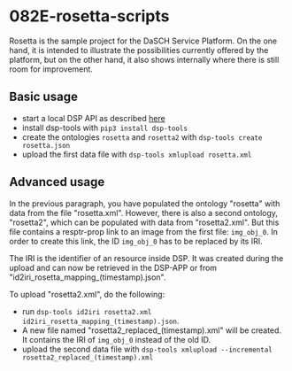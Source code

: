 # 082E-rosetta-scripts

Rosetta is the sample project for the DaSCH Service Platform. On the one hand, it is intended to illustrate the 
possibilities currently offered by the platform, but on the other hand, it also shows internally where there 
is still room for improvement.

## Basic usage
 - start a local DSP API as described [here](https://github.com/dasch-swiss/dsp-api#try-it-out)
 - install dsp-tools with `pip3 install dsp-tools`
 - create the ontologies `rosetta` and `rosetta2` with `dsp-tools create rosetta.json`
 - upload the first data file with `dsp-tools xmlupload rosetta.xml`

## Advanced usage
In the previous paragraph, you have populated the ontology "rosetta" with data from the file "rosetta.xml". 
However, there is also a second ontology, "rosetta2", which can be populated with data from "rosetta2.xml". 
But this file contains a resptr-prop link to an image from the first file: `img_obj_0`. 
In order to create this link, the ID `img_obj_0` has to be replaced by its IRI.  

The IRI is the identifier of an resource inside DSP. It was created during the upload and can now be retrieved 
in the DSP-APP or from "id2iri_rosetta_mapping_(timestamp).json".  

To upload "rosetta2.xml", do the following:
 - run `dsp-tools id2iri rosetta2.xml id2iri_rosetta_mapping_(timestamp).json`. 
 - A new file named "rosetta2_replaced_(timestamp).xml" will be created. It contains the IRI of `img_obj_0` instead of the old ID.
 - upload the second data file with `dsp-tools xmlupload --incremental rosetta2_replaced_(timestamp).xml`